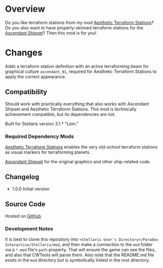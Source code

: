 # Overview

Do you like terraform stations from my mod [Aesthetic Terraform Stations](https://steamcommunity.com/sharedfiles/filedetails/?id=2622411084)?  Do you also want to have properly-skinned terraform stations for the [Ascendant Shipset](https://steamcommunity.com/sharedfiles/filedetails/?id=2130588320)?  Then this mod is for you!

# Changes

Adds a terraform station definition with an active terraforming beam for graphical culture `ascendant_01`, required for Aesthetic Terraform Stations to apply the correct appearance.

## Compatibility

Should work with practically everything that also works with Ascendant Shipset and Aesthetic Terraform Stations.  This mod is technically achievement compatible, but its dependencies are not.

Built for Stellaris version 3.1.\* "Lem."

### Required Dependency Mods

[Aesthetic Terraform Stations](https://steamcommunity.com/sharedfiles/filedetails/?id=2622411084) enables the very old-school terraform stations as visual markers for terraforming planets.

[Ascendant Shipset](https://steamcommunity.com/sharedfiles/filedetails/?id=2130588320) for the original graphics and other ship-related code.

## Changelog

* 1.0.0 Initial version

## Source Code

Hosted on [GitHub](https://github.com/corsairmarks/ascendant_shipset_terraform_station_aesthetic)

### Development Notes

It is best to clone this repository into `<Stellaris User's Directory>/Paradox Interactive/Stellaris/mod`, and then make a connection to the `mod` folder via a `*.mod` file's `path` property.  That will ensure the game can see the files, and also that CWTools will parse them.  Also note that the README.md file exists in the `mod` directory but is symbolically linked in the root directory.